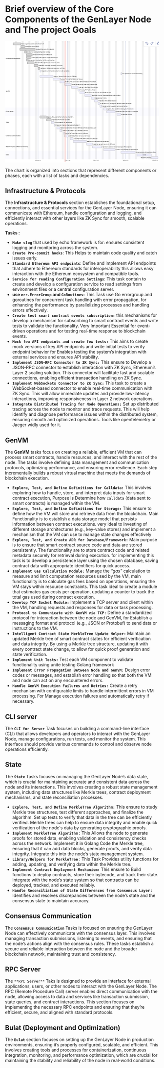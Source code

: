# Brief overview of the **Core Components of the GenLayer Node and The project Goals**

![imagen.png](imagen.png)

The chart is organized into sections that represent different components or phases, each with a list of tasks and dependencies.

## **Infrastructure & Protocols**

The **Infrastructure & Protocols** section establishes the foundational setup, connections, and essential services for the GenLayer Node, ensuring it can communicate with Ethereum, handle configuration and logging, and efficiently interact with other layers like ZK Sync for smooth, scalable operations.

**Tasks :**

- **`Make slog`** that used by echo framework is for: ensures consistent logging and monitoring across the system.
- **`Create Pre-commit hooks`**: This Helps to maintain code quality and catch issues early.
- **`Standard Ethereum API endpoints`**:  Define and implement API endpoints that adhere to Ethereum standards for interoperability this allows easy interaction with the Ethereum ecosystem and compatible tools.
- **`Service for reading Configuration Settings`**: This task contain to create and develop a configuration service to read settings from environment files or a central configuration server.
- **use `err.ErrorGroup` and `GoRoutines`:** This Task use Go errorgroup and goroutines for concurrent task handling with error propagation, for enhancing the performance by parallelizing processes and handling errors effectively.
- **`Create test smart contract events subscription:`** this mechanisms for develop a mechanism for subscribing to smart contract events and write tests to validate the functionality. Very Important Essential for event-driven operations and for testing real-time response to blockchain events.
- **`Mock few API endpoints and create few tests:`** This aims to create mock versions of key API endpoints and write initial tests to verify endpoint behavior for Enables testing the system’s integration with external services and ensures API stability.
- **`Implement JSON-RPC Connector to ZK Sync:`** This ensure to Develop a JSON-RPC connector to establish interaction with ZK Sync, Ethereum’s Layer 2 scaling solution. This connector will facilitate fast and scalable connections, enabling efficient transaction handling on ZK Sync.
- **`Implement WebSockets Connector to ZK Sync:`** This task to create a WebSocket-based connector to enable real-time communication with ZK Sync. This will allow immediate updates and provide low-latency interactions, improving responsiveness in Layer 2 network operations.
- **`Integrate Distributed Tracing for Node Operations:`** Set up distributed tracing across the node to monitor and trace requests. This will help identify and diagnose performance issues within the distributed system, ensuring smooth and optimized operations. Tools like opentelemetry or Jaeger widly used for it.

## GenVM

The **GenVM** tasks focus on creating a reliable, efficient VM that can process smart contracts, handle resources, and interact with the rest of the node. The tasks involve defining data management and communication protocols, optimizing performance, and ensuring error resilience. Each step incrementally builds a robust virtual machine that meets the demands of blockchain execution.

- **`Explore, Test, and Define Definitions for Calldata:`** This involves exploring how to handle, store, and interpret data inputs for smart contract execution, Purpose is Determine how `calldata` (data sent to smart contracts) is managed within the VM.
- **`Explore, Test, and Define Definitions for Storage:`** This ensure to define how the VM will store and retrieve data from the blockchain. Main Functionality is to establish a data storage model that persists information between contract executions. very ideal to investing of different storage architectures (e.g., key-value stores) and implement a mechanism that the VM can use to manage state changes effectively
- **`Explore, Test, and Create ADR for Database/Framework:`** Main purpose is to ensure that smart contract source code and data are stored persistently. The functionality are to store contract code and related metadata securely for retrieval during execution. for implementing this task is to develop a persistence layer using the chosen database, saving contract data with appropriate identifiers for quick access.
- **`Implement Gas Calculation Module:`** Manage the *“gas”* calculation to measure and limit computation resources used by the VM, main functionality is to calculate gas fees based on operations, ensuring the VM stays within resource constraints. This task ideal to create a module that estimates gas costs per operation, updating a counter to track the total gas used during contract execution.
- **`Develop TCP Socket Module:`** Implement a TCP server and client within the VM, handling requests and responses for data or task processing.
- **`Protocol to Communicate with GenVM via TCP:`** Define a standardized protocol for interaction between the node and GenVM, for Establish a messaging format and protocol (e.g., JSON or Protobuf) to send data or instructions to the VM.
- **`Intelligent Contract State MerkleTree Update Helper:`**  Maintain an updated Merkle tree of smart contract states for efficient verification and data integrity. By using a Merkle tree structure, updating it with every contract state change, to allow for quick proof generation and state verification.
- **`Implement Unit Tests:`** Test each VM component to validate functionality using unite testing Golang framework
- **`Implement Error Propagation Between Node and GenVM:`** Design error codes or messages, and establish error handling so that both the VM and node can act on any encountered errors.
- **`Handle GenVM Execution Failures and Retries:`** Create a retry mechanism with configurable limits to handle intermittent errors in VM processing. For Manage execution failures and automatically retry if necessary.

## CLI server

The **`CLI for Server`** Task focuses on building a command-line interface (CLI) that allows developers and operators to interact with the GenLayer Node, manage configurations, run tests, and monitor the system. This interface should provide various commands to control and observe node operations efficiently.

## State

The **`State`** Tasks focuses on managing the GenLayer Node’s data state, which is crucial for maintaining accurate and consistent data across the node and its interactions. This involves creating a robust state management system, including data structures like Merkle trees, contract deployment mechanisms, and state reconciliation processes.

- **`Explore, Test, and Define MerkleTree Algorithm:`** This ensure to study Merkle tree structures, test different approaches, and finalize the algorithm. Set up tests to verify that data in the tree can be efficiently verified. Merkle trees can help to ensure data integrity and enable quick verification of the node's data by generating cryptographic proofs.
- **`Implement MerkleTree Algorithm` :** This  Allows the node to generate proofs for stored data, enabling validation and consistency checks across the network. Implement it in Golang Code the Merkle tree, ensuring that it can add data blocks, generate proofs, and verify data integrity. Integrate this into the node’s state management system.
- **`Library/Helpers for MerkleTree`** : This Task Provides utility functions for adding, updating, and verifying data within the Merkle tree.
- **`Implement Contract Deployment Mechanism:`** This ensure to Build functions to deploy contracts, store their bytecode, and track their state. Integrate with the node’s state system so that contracts can be deployed, tracked, and executed reliably.
- **`Handle Reconciliation of State Differences from Consensus Layer` :** Identifies and resolves discrepancies between the node’s state and the consensus state to maintain accuracy.

## Consensus Communication

The **`Consensus Communication`** Tasks is focused on ensuring the GenLayer Node can effectively communicate with the consensus layer. This involves managing transaction submissions, listening to events, and ensuring that the node’s actions align with the consensus rules. These tasks establish a secure and reliable interaction between the node and the broader blockchain network, maintaining trust and consistency.

## RPC Server

The `**RPC Server**` Taks is designed to provide an interface for external applications, users, or other nodes to interact with the GenLayer Node. The RPC (Remote Procedure Call) server enables direct communication with the node, allowing access to data and services like transaction submission, state queries, and contract interactions. This section focuses on implementing the necessary RPC endpoints and ensuring that they’re efficient, secure, and aligned with standard protocols.

## Bulat (Deployment and Optimization)

The **`Bulat`** section focuses on setting up the GenLayer Node in production environments, ensuring it’s properly configured, scalable, and efficient. This involves creating tools and processes for containerization, continuous integration, monitoring, and performance optimization, which are crucial for maintaining the stability and reliability of the node in real-world conditions.